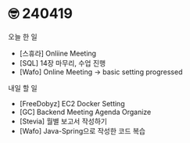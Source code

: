 # 🤓 240419

오늘 한 일

* \[스휴라] Onliine Meeting
* \[SQL] 14장 마무리, 수업 진행
* \[Wafo] Online Meeting → basic setting progressed

내일 할 일

* \[FreeDobyz] EC2 Docker Setting
* \[GC] Backend Meeting Agenda Organize
* \[Stevia] 월별 보고서 작성하기
* \[Wafo] Java-Spring으로 작성한 코드 복습
